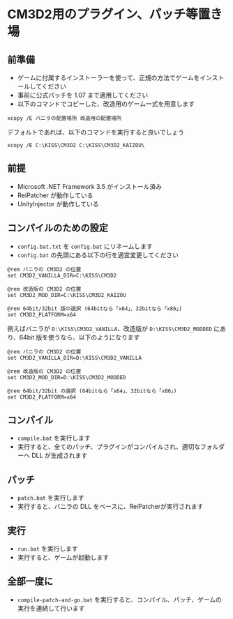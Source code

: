 # CM3D2用のプラグイン、パッチ等置き場


## 前準備

 - ゲームに付属するインストーラーを使って、正規の方法でゲームをインストールしてください
 - 事前に公式パッチを 1.07 まで適用してください
 - 以下のコマンドでコピーした、改造用のゲーム一式を用意します

```
xcopy /E バニラの配置場所 改造用の配置場所
```

デフォルトであれば、以下のコマンドを実行すると良いでしょう

```
xcopy /E C:\KISS\CM3D2 C:\KISS\CM3D2_KAIZOU\
```


## 前提

 - Microsoft .NET Framework 3.5 がインストール済み
 - ReiPatcher が動作している
 - UnityInjector が動作している


## コンパイルのための設定

 - `config.bat.txt` を `config.bat` にリネームします
 - `config.bat` の先頭にある以下の行を適宜変更してください

```
@rem バニラの CM3D2 の位置
set CM3D2_VANILLA_DIR=C:\KISS\CM3D2

@rem 改造版の CM3D2 の位置
set CM3D2_MOD_DIR=C:\KISS\CM3D2_KAIZOU

@rem 64bit/32bit 版の選択 (64bitなら「x64」、32bitなら「x86」)
set CM3D2_PLATFORM=x64
```

例えばバニラが `D:\KISS\CM3D2_VANILLA`、改造版が `D:\KISS\CM3D2_MODDED` にあり、64bit 版を使うなら、以下のようになります

```
@rem バニラの CM3D2 の位置
set CM3D2_VANILLA_DIR=D:\KISS\CM3D2_VANILLA

@rem 改造版の CM3D2 の位置
set CM3D2_MOD_DIR=D:\KISS\CM3D2_MODDED

@rem 64bit/32bit の選択 (64bitなら「x64」、32bitなら「x86」)
set CM3D2_PLATFORM=x64
```


## コンパイル

 - `compile.bat` を実行します
 - 実行すると、全てのパッチ、プラグインがコンパイルされ、適切なフォルダーへ DLL が生成されます


## パッチ

 - `patch.bat` を実行します
 - 実行すると、バニラの DLL をベースに、ReiPatcherが実行されます


## 実行

 - `run.bat` を実行します
 - 実行すると、ゲームが起動します


## 全部一度に

 - `compile-patch-and-go.bat` を実行すると、コンパイル、パッチ、ゲームの実行を連続して行います
